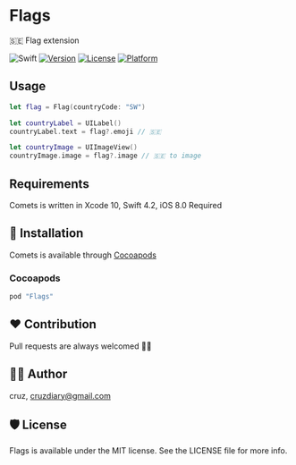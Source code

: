# Flags
🇸🇪 Flag extension

![Swift](https://img.shields.io/badge/Swift-4.2-orange.svg)
[![Version](https://img.shields.io/cocoapods/v/Comets.svg?style=flat)](http://cocoapods.org/pods/Comets)
[![License](https://img.shields.io/cocoapods/l/Comets.svg?style=flat)](http://cocoapods.org/pods/Comets)
[![Platform](https://img.shields.io/cocoapods/p/Comets.svg?style=flat)](http://cocoapods.org/pods/Comets)

## Usage
```swift
let flag = Flag(countryCode: "SW")

let countryLabel = UILabel()
countryLabel.text = flag?.emoji // 🇸🇪

let countryImage = UIImageView()
countryImage.image = flag?.image // 🇸🇪 to image
```

## Requirements
Comets is written in  Xcode 10, Swift 4.2, iOS 8.0 Required

## 📲 Installation
Comets is available through [Cocoapods](http://cocoapods.org)

### Cocoapods
```ruby
pod "Flags"
```

## ❤️ Contribution
Pull requests are always welcomed 🏄🏼

## 👨‍💻 Author
cruz, cruzdiary@gmail.com

## 🛡 License

Flags is available under the MIT license. See the LICENSE file for more info.
